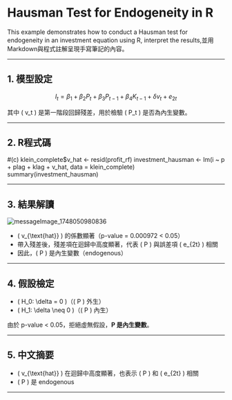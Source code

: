 # Hausman Test for Endogeneity in R

This example demonstrates how to conduct a Hausman test for endogeneity in an investment equation using R, interpret the results,並用Markdown與程式註解呈現手寫筆記的內容。

---

## 1. 模型設定

$$
I_t = \beta_1 + \beta_2 P_t + \beta_3 P_{t-1} + \beta_4 K_{t-1} + \delta v_t + e_{2t}
$$

其中 \( v_t \) 是第一階段回歸殘差，用於檢驗 \( P_t \) 是否為內生變數。

---

## 2. R程式碼
#(c)
klein_complete$v_hat <- resid(profit_rf)
investment_hausman <- lm(i ~ p + plag + klag + v_hat, data = klein_complete)
summary(investment_hausman)

---

## 3. 結果解讀

![messageImage_1748050980836](https://github.com/user-attachments/assets/7c95ff93-58db-4faf-8b03-64ae33ef0f7f)

- \( v_{\text{hat}} \) 的係數顯著（p-value = 0.000972 < 0.05）
- 帶入殘差後，殘差項在迴歸中高度顯著，代表 \( P \) 與誤差項 \( e_{2t} \) 相關
- 因此，\( P \) 是內生變數（endogenous）

---

## 4. 假設檢定

- \( H_0: \delta = 0 \)（\( P \) 外生）
- \( H_1: \delta \neq 0 \)（\( P \) 內生）

由於 p-value < 0.05，拒絕虛無假設，**P 是內生變數**。

---

## 5. 中文摘要

- \( v_{\text{hat}} \) 在迴歸中高度顯著，也表示 \( P \) 和 \( e_{2t} \) 相關
- \( P \) 是 endogenous

---

